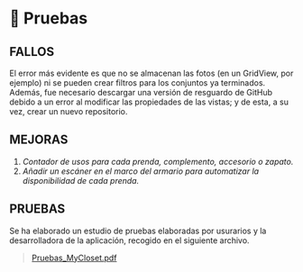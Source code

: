 # 📱 Pruebas

## FALLOS

El error más evidente es que no se almacenan las fotos (en un GridView, por ejemplo) ni se pueden crear filtros para los conjuntos ya terminados. Además, fue necesario descargar una versión de resguardo de GitHub debido a un error al modificar las propiedades de las vistas; y de esta, a su vez, crear un nuevo repositorio.

## MEJORAS

  1. *Contador de usos para cada prenda, complemento, accesorio o zapato.*
  2. *Añadir un escáner en el marco del armario para automatizar la disponibilidad de cada prenda.*

## PRUEBAS

Se ha elaborado un estudio de pruebas elaboradas por usurarios y la desarrolladora de la aplicación, recogido en el siguiente archivo.
> [Pruebas_MyCloset.pdf](https://github.com/AndreaCastroBonilla/integracion-dam/files/11590932/Pruebas_AndreaCastroBonilla.pdf)
